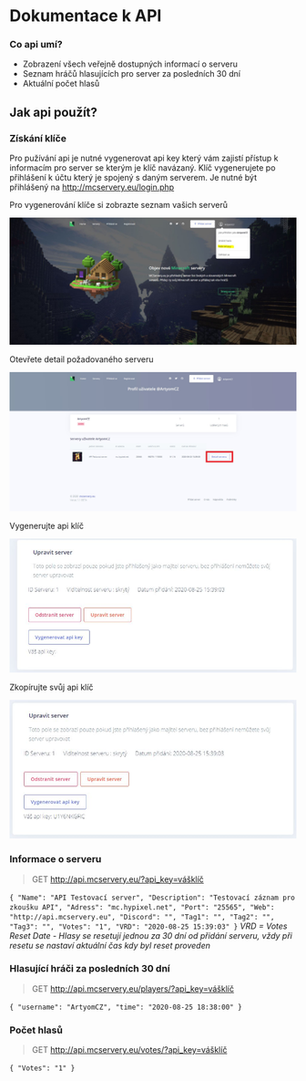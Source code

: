 # Dokumentace k API
### Co api umí? 
- Zobrazení všech veřejně dostupných informací o serveru
- Seznam hráčů hlasujících pro server za posledních 30 dní
- Aktuální počet hlasů

## Jak api použít? 
### Získání klíče
Pro pužívání api je nutné vygenerovat api key který vám zajistí přístup k informacím pro server se kterým je klíč navázaný. Klíč vygenerujete po přihlášení k účtu který je spojený s daným serverem. Je nutné být přihlášený na http://mcservery.eu/login.php

Pro vygenerování klíče si zobrazte seznam vašich serverů 

![api1](https://github.com/McServery/API-Dokumentace/blob/master/img/api1.JPG)


Otevřete detail požadovaného serveru

![api2](https://github.com/McServery/API-Dokumentace/blob/master/img/api2.jpg?raw=true)


Vygenerujte api klíč

![api3](https://github.com/McServery/API-Dokumentace/blob/master/img/api3.JPG)


Zkopírujte svůj api klíč

![api4](https://github.com/McServery/API-Dokumentace/blob/master/img/api4.JPG)

### Informace o serveru
> GET http://api.mcservery.eu/?api_key=vášklíč

`
{ "Name": "API Testovací server", "Description": "Testovací záznam pro zkoušku API", "Adress": "mc.hypixel.net", "Port": "25565", "Web": "http://api.mcservery.eu", "Discord": "", "Tag1": "", "Tag2": "", "Tag3": "", "Votes": "1", "VRD": "2020-08-25 15:39:03" }
`
*VRD = Votes Reset Date - Hlasy se resetují jednou za 30 dní od přidání serveru, vždy při resetu se nastaví aktuální čas kdy byl reset proveden*

### Hlasující hráči za posledních 30 dní
> GET http://api.mcservery.eu/players/?api_key=vášklíč

`
{ "username": "ArtyomCZ", "time": "2020-08-25 18:38:00" }
`

### Počet hlasů
> GET http://api.mcservery.eu/votes/?api_key=vášklíč

`
{ "Votes": "1" }
`
